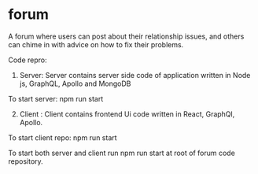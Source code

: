 # forum
A forum where users can post about their relationship issues, and others can chime in with advice on how to fix their problems.

 Code repro:
 1. Server: Server contains server side code of application written in Node js, GraphQL, Apollo and MongoDB
 
 To start server: npm run start
 
 2. Client : Client contains frontend Ui code written in React, GraphQl, Apollo.
 
 To start client repo: npm run start
 
 To start both server and client run npm run start at root of forum code repository.
 
 
 
   
